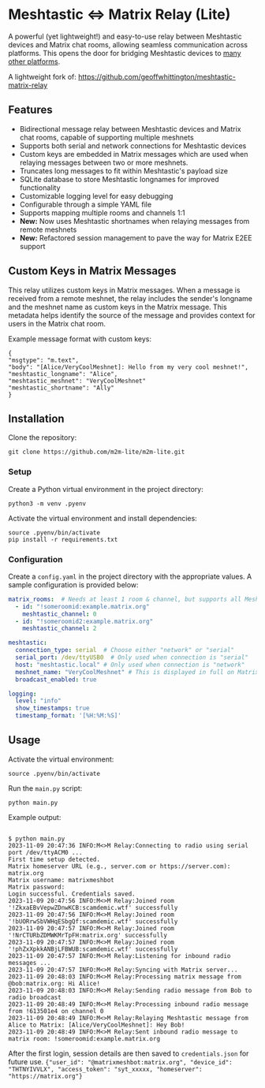 # Meshtastic <=> Matrix Relay (Lite)

A powerful (yet lightweight!) and easy-to-use relay between Meshtastic devices and Matrix chat rooms, allowing seamless communication across platforms. This opens the door for bridging Meshtastic devices to [many other platforms](https://matrix.org/bridges/).

A lightweight fork of:
https://github.com/geoffwhittington/meshtastic-matrix-relay

## Features

- Bidirectional message relay between Meshtastic devices and Matrix chat rooms, capable of supporting multiple meshnets
- Supports both serial and network connections for Meshtastic devices
- Custom keys are embedded in Matrix messages which are used when relaying messages between two or more meshnets.
- Truncates long messages to fit within Meshtastic's payload size
- SQLite database to store Meshtastic longnames for improved functionality
- Customizable logging level for easy debugging
- Configurable through a simple YAML file
- Supports mapping multiple rooms and channels 1:1
- **New:** Now uses Meshtastic shortnames when relaying messages from remote meshnets
- **New:** Refactored session management to pave the way for Matrix E2EE support

## Custom Keys in Matrix Messages

This relay utilizes custom keys in Matrix messages. When a message is received from a remote meshnet, the relay includes the sender's longname and the meshnet name as custom keys in the Matrix message. This metadata helps identify the source of the message and provides context for users in the Matrix chat room.

Example message format with custom keys:

```
{
"msgtype": "m.text",
"body": "[Alice/VeryCoolMeshnet]: Hello from my very cool meshnet!",
"meshtastic_longname": "Alice",
"meshtastic_meshnet": "VeryCoolMeshnet"
"meshtastic_shortname": "Ally"
}
```

## Installation

Clone the repository:

```
git clone https://github.com/m2m-lite/m2m-lite.git
```

### Setup

Create a Python virtual environment in the project directory:

```
python3 -m venv .pyenv
```

Activate the virtual environment and install dependencies:

```
source .pyenv/bin/activate
pip install -r requirements.txt
```


### Configuration

Create a `config.yaml` in the project directory with the appropriate values. A sample configuration is provided below:

```yaml
matrix_rooms:  # Needs at least 1 room & channel, but supports all Meshtastic channels
  - id: "!someroomid:example.matrix.org"
    meshtastic_channel: 0
  - id: "!someroomid2:example.matrix.org"
    meshtastic_channel: 2

meshtastic:
  connection_type: serial  # Choose either "network" or "serial"
  serial_port: /dev/ttyUSB0  # Only used when connection is "serial"
  host: "meshtastic.local" # Only used when connection is "network"
  meshnet_name: "VeryCoolMeshnet" # This is displayed in full on Matrix, but is truncated when sent to a Meshnet
  broadcast_enabled: true

logging:
  level: "info"
  show_timestamps: true
  timestamp_format: '[%H:%M:%S]'
```

## Usage
Activate the virtual environment:
```
source .pyenv/bin/activate
```
Run the `main.py` script:
```
python main.py
```
Example output:
```

$ python main.py
2023-11-09 20:47:36 INFO:M<>M Relay:Connecting to radio using serial port /dev/ttyACM0 ...
First time setup detected.
Matrix homeserver URL (e.g., server.com or https://server.com): matrix.org
Matrix username: matrixmeshbot
Matrix password: 
Login successful. Credentials saved.
2023-11-09 20:47:56 INFO:M<>M Relay:Joined room '!ZkxaEBvVepwZDnwKCB:scamdemic.wtf' successfully
2023-11-09 20:47:56 INFO:M<>M Relay:Joined room '!bUORrwSbVWHqESbgQf:scamdemic.wtf' successfully
2023-11-09 20:47:57 INFO:M<>M Relay:Joined room '!NrCTURbZDMWKMrTpFH:matrix.org' successfully
2023-11-09 20:47:57 INFO:M<>M Relay:Joined room '!phZxXpkkANBjLFBWUB:scamdemic.wtf' successfully
2023-11-09 20:47:57 INFO:M<>M Relay:Listening for inbound radio messages ...
2023-11-09 20:47:57 INFO:M<>M Relay:Syncing with Matrix server...
2023-11-09 20:48:03 INFO:M<>M Relay:Processing matrix message from @bob:matrix.org: Hi Alice!
2023-11-09 20:48:03 INFO:M<>M Relay:Sending radio message from Bob to radio broadcast
2023-11-09 20:48:49 INFO:M<>M Relay:Processing inbound radio message from !613501e4 on channel 0
2023-11-09 20:48:49 INFO:M<>M Relay:Relaying Meshtastic message from Alice to Matrix: [Alice/VeryCoolMeshnet]: Hey Bob!
2023-11-09 20:48:49 INFO:M<>M Relay:Sent inbound radio message to matrix room: !someroomid:example.matrix.org
```



After the first login, session details are then saved to `credentials.json` for future use.
`{"user_id": "@matrixmeshbot:matrix.org", "device_id": "THTNYIVVLX", "access_token": "syt_xxxxx, "homeserver": "https://matrix.org"}`